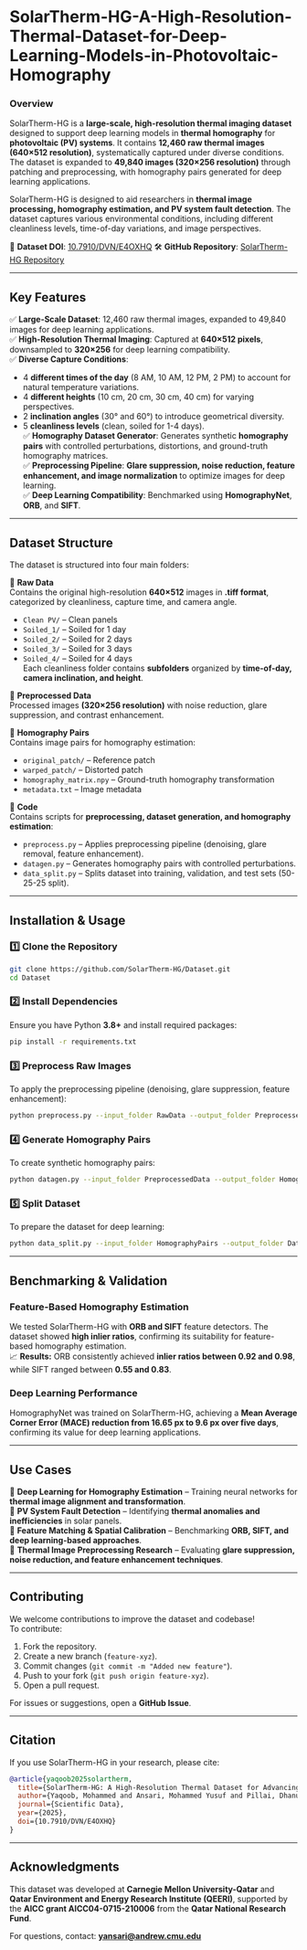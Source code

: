 # SolarTherm-HG-A-High-Resolution-Thermal-Dataset-for-Deep-Learning-Models-in-Photovoltaic-Homography

### **Overview**
SolarTherm-HG is a **large-scale, high-resolution thermal imaging dataset** designed to support deep learning models in **thermal homography** for **photovoltaic (PV) systems**. It contains **12,460 raw thermal images (640×512 resolution)**, systematically captured under diverse conditions. The dataset is expanded to **49,840 images (320×256 resolution)** through patching and preprocessing, with homography pairs generated for deep learning applications.

SolarTherm-HG is designed to aid researchers in **thermal image processing, homography estimation, and PV system fault detection**. The dataset captures various environmental conditions, including different cleanliness levels, time-of-day variations, and image perspectives.

📂 **Dataset DOI**: [10.7910/DVN/E4OXHQ]([https://doi.org/10.7910/DVN/E4OXHQ](https://doi.org/10.7910/DVN/IPU9RS))  
🛠 **GitHub Repository**: [SolarTherm-HG Repository](https://github.com/SolarTherm-HG/Dataset)  

---

## **Key Features**
✅ **Large-Scale Dataset**: 12,460 raw thermal images, expanded to 49,840 images for deep learning applications.  
✅ **High-Resolution Thermal Imaging**: Captured at **640×512 pixels**, downsampled to **320×256** for deep learning compatibility.  
✅ **Diverse Capture Conditions**:
- 4 **different times of the day** (8 AM, 10 AM, 12 PM, 2 PM) to account for natural temperature variations.
- 4 **different heights** (10 cm, 20 cm, 30 cm, 40 cm) for varying perspectives.
- 2 **inclination angles** (30° and 60°) to introduce geometrical diversity.
- 5 **cleanliness levels** (clean, soiled for 1-4 days).  
✅ **Homography Dataset Generator**: Generates synthetic **homography pairs** with controlled perturbations, distortions, and ground-truth homography matrices.  
✅ **Preprocessing Pipeline**: **Glare suppression, noise reduction, feature enhancement, and image normalization** to optimize images for deep learning.  
✅ **Deep Learning Compatibility**: Benchmarked using **HomographyNet**, **ORB**, and **SIFT**.  

---

## **Dataset Structure**
The dataset is structured into four main folders:

📂 **Raw Data**  
Contains the original high-resolution **640×512** images in **.tiff format**, categorized by cleanliness, capture time, and camera angle.  
- `Clean PV/` – Clean panels  
- `Soiled_1/` – Soiled for 1 day  
- `Soiled_2/` – Soiled for 2 days  
- `Soiled_3/` – Soiled for 3 days  
- `Soiled_4/` – Soiled for 4 days  
Each cleanliness folder contains **subfolders** organized by **time-of-day, camera inclination, and height**.  

📂 **Preprocessed Data**  
Processed images **(320×256 resolution)** with noise reduction, glare suppression, and contrast enhancement.  

📂 **Homography Pairs**  
Contains image pairs for homography estimation:
- `original_patch/` – Reference patch  
- `warped_patch/` – Distorted patch  
- `homography_matrix.npy` – Ground-truth homography transformation  
- `metadata.txt` – Image metadata  

📂 **Code**  
Contains scripts for **preprocessing, dataset generation, and homography estimation**:  
- `preprocess.py` – Applies preprocessing pipeline (denoising, glare removal, feature enhancement).  
- `datagen.py` – Generates homography pairs with controlled perturbations.  
- `data_split.py` – Splits dataset into training, validation, and test sets (50-25-25 split).  

---

## **Installation & Usage**
### **1️⃣ Clone the Repository**
```bash
git clone https://github.com/SolarTherm-HG/Dataset.git
cd Dataset
```

### **2️⃣ Install Dependencies**
Ensure you have Python **3.8+** and install required packages:
```bash
pip install -r requirements.txt
```

### **3️⃣ Preprocess Raw Images**
To apply the preprocessing pipeline (denoising, glare suppression, feature enhancement):
```bash
python preprocess.py --input_folder RawData --output_folder PreprocessedData
```

### **4️⃣ Generate Homography Pairs**
To create synthetic homography pairs:
```bash
python datagen.py --input_folder PreprocessedData --output_folder HomographyPairs
```

### **5️⃣ Split Dataset**
To prepare the dataset for deep learning:
```bash
python data_split.py --input_folder HomographyPairs --output_folder DatasetSplits
```

---

## **Benchmarking & Validation**
### **Feature-Based Homography Estimation**
We tested SolarTherm-HG with **ORB and SIFT** feature detectors. The dataset showed **high inlier ratios**, confirming its suitability for feature-based homography estimation.  
📈 **Results:** ORB consistently achieved **inlier ratios between 0.92 and 0.98**, while SIFT ranged between **0.55 and 0.83**.

### **Deep Learning Performance**
HomographyNet was trained on SolarTherm-HG, achieving a **Mean Average Corner Error (MACE) reduction from 16.65 px to 9.6 px over five days**, confirming its value for deep learning applications.

---

## **Use Cases**
🔹 **Deep Learning for Homography Estimation** – Training neural networks for **thermal image alignment and transformation**.  
🔹 **PV System Fault Detection** – Identifying **thermal anomalies and inefficiencies** in solar panels.  
🔹 **Feature Matching & Spatial Calibration** – Benchmarking **ORB, SIFT, and deep learning-based approaches**.  
🔹 **Thermal Image Preprocessing Research** – Evaluating **glare suppression, noise reduction, and feature enhancement techniques**.  

---

## **Contributing**
We welcome contributions to improve the dataset and codebase!  
To contribute:
1. Fork the repository.
2. Create a new branch (`feature-xyz`).
3. Commit changes (`git commit -m "Added new feature"`).
4. Push to your fork (`git push origin feature-xyz`).
5. Open a pull request.

For issues or suggestions, open a **GitHub Issue**.

---

## **Citation**
If you use SolarTherm-HG in your research, please cite:
```bibtex
@article{yaqoob2025solartherm,
  title={SolarTherm-HG: A High-Resolution Thermal Dataset for Advancing Deep Learning Models in Photovoltaic Homography},
  author={Yaqoob, Mohammed and Ansari, Mohammed Yusuf and Pillai, Dhanup Somasekharan and Flushing, Eduardo Feo},
  journal={Scientific Data},
  year={2025},
  doi={10.7910/DVN/E4OXHQ}
}
```

---

## **Acknowledgments**
This dataset was developed at **Carnegie Mellon University-Qatar** and **Qatar Environment and Energy Research Institute (QEERI)**, supported by the **AICC grant AICC04-0715-210006** from the **Qatar National Research Fund**.

For questions, contact: **[yansari@andrew.cmu.edu](mailto:yansari@andrew.cmu.edu)**  
 
